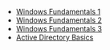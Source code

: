 - [Windows Fundamentals 1](https://github.com/CHu292/SOC/blob/main/Try_Hack_Me/Pre_Security/5_Windows_Fundamentals/1_Windows_Fundamentals_1.md)  
- [Windows Fundamentals 2](https://github.com/CHu292/SOC/blob/main/Try_Hack_Me/Pre_Security/5_Windows_Fundamentals/2_Windows_Fundamentals_2.md)
- [Windows Fundamentals 3](https://github.com/CHu292/SOC/blob/main/Try_Hack_Me/Pre_Security/5_Windows_Fundamentals/3_Windows_Fundamentals_3.md)  
- [Active Directory Basics]()  
